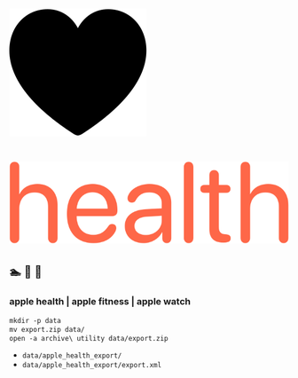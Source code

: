 # ![health](img/logo.svg)

# ![health](img/health.svg)

## 🏊 🚴 🏃

### apple health | apple fitness | apple watch

```
mkdir -p data
mv export.zip data/
open -a archive\ utility data/export.zip
```

* `data/apple_health_export/`
* `data/apple_health_export/export.xml`
